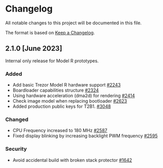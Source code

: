 # Changelog

All notable changes to this project will be documented in this file.

The format is based on [Keep a Changelog](https://keepachangelog.com/en/1.0.0/).

## 2.1.0 [June 2023]

Internal only release for Model R prototypes.

### Added
- Add basic Trezor Model R hardware support  [#2243]
- Boardloader capabilities structure  [#2324]
- Using hardware acceleration (dma2d) for rendering  [#2414]
- Check image model when replacing bootloader  [#2623]
- Added production public keys for T2B1.  [#3048]

### Changed
- CPU Frequency increased to 180 MHz  [#2587]
- Fixed display blinking by increasing backlight PWM frequency  [#2595]

### Security
- Avoid accidental build with broken stack protector  [#1642]


[#1642]: https://github.com/trezor/trezor-firmware/pull/1642
[#2243]: https://github.com/trezor/trezor-firmware/pull/2243
[#2324]: https://github.com/trezor/trezor-firmware/pull/2324
[#2414]: https://github.com/trezor/trezor-firmware/pull/2414
[#2587]: https://github.com/trezor/trezor-firmware/pull/2587
[#2595]: https://github.com/trezor/trezor-firmware/pull/2595
[#2623]: https://github.com/trezor/trezor-firmware/pull/2623
[#3048]: https://github.com/trezor/trezor-firmware/pull/3048
